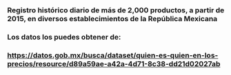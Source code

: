 ### Registro histórico diario de más de 2,000 productos, a partir de 2015, en diversos establecimientos de la República Mexicana

### Los datos los puedes obtener de:

### https://datos.gob.mx/busca/dataset/quien-es-quien-en-los-precios/resource/d89a59ae-a42a-4d71-8c38-dd21d02027ab
